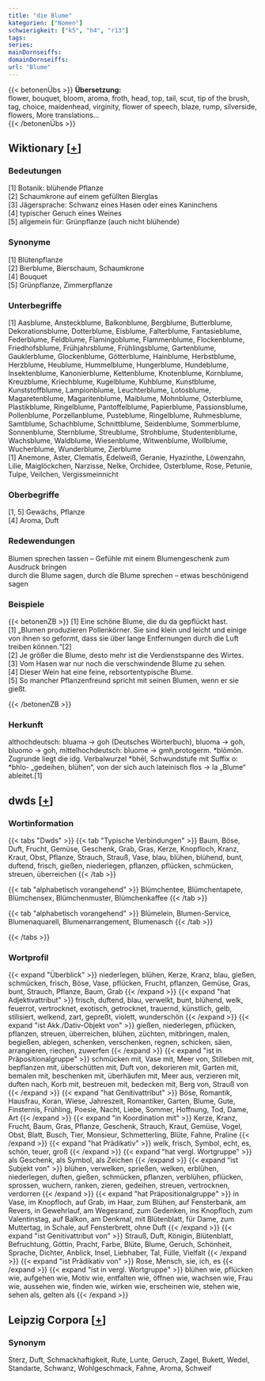 ```yaml
---
title: "die Blume"
kategorien: ["Nomen"]
schwierigkeit: ["k5", "h4", "r13"]
tags:
series:
mainDornseiffs:
domainDornseiffs:
url: "Blume"
---
```


{{< betonenÜbs >}}
**Übersetzung:**  
flower, bouquet, bloom, aroma, froth, head, top, tail, scut, tip of the brush, tag, choice, maidenhead, virginity, flower of speech, blaze, rump, silverside, flowers, More translations...  
{{< /betonenÜbs >}}

## Wiktionary [[+](https://de.wiktionary.org/wiki/Blume)]

### Bedeutungen
[1] Botanik: blühende Pflanze  
[2] Schaumkrone auf einem gefüllten Bierglas  
[3] Jägersprache: Schwanz eines Hasen oder eines Kaninchens  
[4] typischer Geruch eines Weines  
[5] allgemein für: Grünpflanze (auch nicht blühende)  

### Synonyme
[1] Blütenpflanze  
[2] Bierblume, Bierschaum, Schaumkrone  
[4] Bouquet  
[5] Grünpflanze, Zimmerpflanze  

### Unterbegriffe
[1] Aasblume, Ansteckblume, Balkonblume, Bergblume, Butterblume, Dekorationsblume, Dotterblume, Eisblume, Falterblume, Fantasieblume, Federblume, Feldblume, Flamingoblume, Flammenblume, Flockenblume, Friedhofsblume, Frühjahrsblume, Frühlingsblume, Gartenblume, Gauklerblume, Glockenblume, Götterblume, Hainblume, Herbstblume, Herzblume, Heublume, Hummelblume, Hungerblume, Hundeblume, Insektenblume, Kanonierblume, Kettenblume, Knotenblume, Kornblume, Kreuzblume, Kriechblume, Kugelblume, Kuhblume, Kunstblume, Kunststoffblume, Lampionblume, Leuchterblume, Lotosblume, Magaretenblume, Magaritenblume, Maiblume, Mohnblume, Osterblume, Plastikblume, Ringelblume, Pantoffelblume, Papierblume, Passionsblume, Pollenblume, Porzellanblume, Pusteblume, Ringelblume, Ruhmesblume, Samtblume, Schachblume, Schnittblume, Seidenblume, Sommerblume, Sonnenblume, Sternblume, Streublume, Strohblume, Studentenblume, Wachsblume, Waldblume, Wiesenblume, Witwenblume, Wollblume, Wucherblume, Wunderblume, Zierblume  
[1] Anemone, Aster, Clematis, Edelweiß, Geranie, Hyazinthe, Löwenzahn, Lilie, Maiglöckchen, Narzisse, Nelke, Orchidee, Osterblume, Rose, Petunie, Tulpe, Veilchen, Vergissmeinnicht  

### Oberbegriffe
[1, 5] Gewächs, Pflanze  
[4] Aroma, Duft  

### Redewendungen
Blumen sprechen lassen – Gefühle mit einem Blumengeschenk zum Ausdruck bringen  
durch die Blume sagen, durch die Blume sprechen – etwas beschönigend sagen  

### Beispiele
{{< betonenZB >}}
[1] Eine schöne Blume, die du da gepflückt hast.  
[1] „Blumen produzieren Pollenkörner. Sie sind klein und leicht und einige von ihnen so geformt, dass sie über lange Entfernungen durch die Luft treiben können.“[2]  
[2] Je größer die Blume, desto mehr ist die Verdienstspanne des Wirtes.  
[3] Vom Hasen war nur noch die verschwindende Blume zu sehen.  
[4] Dieser Wein hat eine feine, rebsortentypische Blume.  
[5] So mancher Pflanzenfreund spricht mit seinen Blumen, wenn er sie gießt.  

{{< /betonenZB >}}
### Herkunft
althochdeutsch: bluama → goh (Deutsches Wörterbuch), bluoma → goh, bluomo → goh, mittelhochdeutsch: bluome → gmh,protogerm. *blōmōn. Zugrunde liegt die idg. Verbalwurzel *bhēl, Schwundstufe mit Suffix o: *bhlo- „gedeihen, blühen“, von der sich auch lateinisch flos → la „Blume“ ableitet.[1]  



## dwds [[+](https://www.dwds.de/wb/Blume)]

### Wortinformation
{{< tabs "Dwds" >}}
{{< tab "Typische Verbindungen" >}}
Baum, Böse, Duft, Frucht, Gemüse, Geschenk, Grab, Gras, Kerze, Knopfloch, Kranz, Kraut, Obst, Pflanze, Strauch, Strauß, Vase, blau, blühen, blühend, bunt, duftend, frisch, gießen, niederlegen, pflanzen, pflücken, schmücken, streuen, überreichen
{{< /tab >}}

{{< tab "alphabetisch vorangehend" >}}
Blümchentee, Blümchentapete, Blümchensex, Blümchenmuster, Blümchenkaffee
{{< /tab >}}

{{< tab "alphabetisch vorangehend" >}}
Blümelein, Blumen-Service, Blumenaquarell, Blumenarrangement, Blumenasch
{{< /tab >}}

{{< /tabs >}}

### Wortprofil
{{< expand "Überblick" >}} niederlegen, blühen, Kerze, Kranz, blau, gießen, schmücken, frisch, Böse, Vase, pflücken, Frucht, pflanzen, Gemüse, Gras, bunt, Strauch, Pflanze, Baum, Grab {{< /expand >}}
{{< expand "hat Adjektivattribut" >}} frisch, duftend, blau, verwelkt, bunt, blühend, welk, feuerrot, vertrocknet, exotisch, getrocknet, trauernd, künstlich, gelb, stilisiert, welkend, zart, gepreßt, violett, wunderschön {{< /expand >}}
{{< expand "ist Akk./Dativ-Objekt von" >}} gießen, niederlegen, pflücken, pflanzen, streuen, überreichen, blühen, züchten, mitbringen, malen, begießen, ablegen, schenken, verschenken, regnen, schicken, säen, arrangieren, riechen, zuwerfen {{< /expand >}}
{{< expand "ist in Präpositionalgruppe" >}} schmücken mit, Vase mit, Meer von, Stilleben mit, bepflanzen mit, überschütten mit, Duft von, dekorieren mit, Garten mit, bemalen mit, beschenken mit, überhäufen mit, Meer aus, verzieren mit, duften nach, Korb mit, bestreuen mit, bedecken mit, Berg von, Strauß von {{< /expand >}}
{{< expand "hat Genitivattribut" >}} Böse, Romantik, Hausfrau, Koran, Wiese, Jahreszeit, Romantiker, Garten, Blume, Gute, Finsternis, Frühling, Poesie, Nacht, Liebe, Sommer, Hoffnung, Tod, Dame, Art {{< /expand >}}
{{< expand "in Koordination mit" >}} Kerze, Kranz, Frucht, Baum, Gras, Pflanze, Geschenk, Strauch, Kraut, Gemüse, Vogel, Obst, Blatt, Busch, Tier, Monsieur, Schmetterling, Blüte, Fahne, Praline {{< /expand >}}
{{< expand "hat Prädikativ" >}} welk, frisch, Symbol, echt, es, schön, teuer, groß {{< /expand >}}
{{< expand "hat vergl. Wortgruppe" >}} als Geschenk, als Symbol, als Zeichen {{< /expand >}}
{{< expand "ist Subjekt von" >}} blühen, verwelken, sprießen, welken, erblühen, niederlegen, duften, gießen, schmücken, pflanzen, verblühen, pflücken, sprossen, wuchern, ranken, zieren, gedeihen, streuen, vertrocknen, verdorren {{< /expand >}}
{{< expand "hat Präpositionalgruppe" >}} in Vase, im Knopfloch, auf Grab, im Haar, zum Blühen, auf Fensterbank, am Revers, in Gewehrlauf, am Wegesrand, zum Gedenken, ins Knopfloch, zum Valentinstag, auf Balkon, am Denkmal, mit Blütenblatt, für Dame, zum Muttertag, in Schale, auf Fensterbrett, ohne Duft {{< /expand >}}
{{< expand "ist Genitivattribut von" >}} Strauß, Duft, Königin, Blütenblatt, Befruchtung, Göttin, Pracht, Farbe, Blüte, Blume, Geruch, Schönheit, Sprache, Dichter, Anblick, Insel, Liebhaber, Tal, Fülle, Vielfalt {{< /expand >}}
{{< expand "ist Prädikativ von" >}} Rose, Mensch, sie, ich, es {{< /expand >}}
{{< expand "ist in vergl. Wortgruppe" >}} blühen wie, pflücken wie, aufgehen wie, Motiv wie, entfalten wie, öffnen wie, wachsen wie, Frau wie, aussehen wie, finden wie, wirken wie, erscheinen wie, stehen wie, sehen als, gelten als {{< /expand >}}

## Leipzig Corpora [[+](https://corpora.uni-leipzig.de/en/res?word=Blume&corpusId=deu_newscrawl-public_2018)]


### Synonym
Sterz, Duft, Schmackhaftigkeit, Rute, Lunte, Geruch, Zagel, Bukett, Wedel, Standarte, Schwanz, Wohlgeschmack, Fahne, Aroma, Schweif

